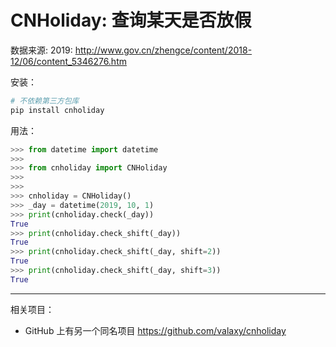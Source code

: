 # CNHoliday: 查询某天是否放假

数据来源: 2019: <http://www.gov.cn/zhengce/content/2018-12/06/content_5346276.htm>


安装：

```sh
# 不依赖第三方包库
pip install cnholiday
```

用法：

```python
>>> from datetime import datetime
>>>
>>> from cnholiday import CNHoliday
>>>
>>>
>>> cnholiday = CNHoliday()
>>> _day = datetime(2019, 10, 1)
>>> print(cnholiday.check(_day))
True
>>> print(cnholiday.check_shift(_day))
True
>>> print(cnholiday.check_shift(_day, shift=2))
True
>>> print(cnholiday.check_shift(_day, shift=3))
True
```

*****

相关项目：

- GitHub 上有另一个同名项目 <https://github.com/valaxy/cnholiday>
